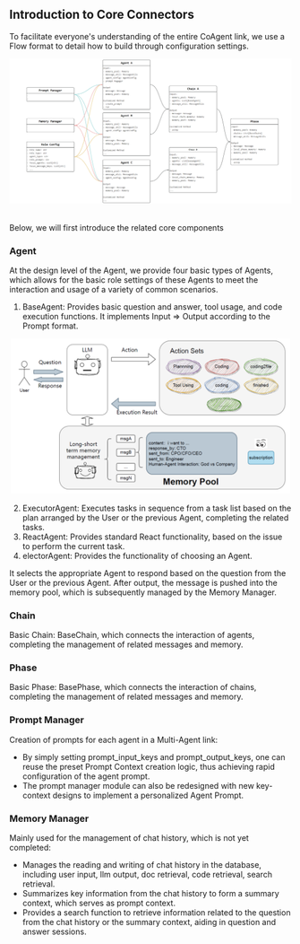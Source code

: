
## Introduction to Core Connectors
To facilitate everyone's understanding of the entire CoAgent link, we use a Flow format to detail how to build through configuration settings.

<div align=center>
  <img src="/sources//docs_imgs/agent-flow.png" alt="图片">
</div>


<br>Below, we will first introduce the related core components<br>

### Agent
At the design level of the Agent, we provide four basic types of Agents, which allows for the basic role settings of these Agents to meet the interaction and usage of a variety of common scenarios.
1. BaseAgent: Provides basic question and answer, tool usage, and code execution functions. It implements Input => Output according to the Prompt format.

<div align=center>
  <img src="/sources//docs_imgs/BaseAgent.png" alt="图片" style="width: 500px;  height:auto;">
</div>

2. ExecutorAgent: Executes tasks in sequence from a task list based on the plan arranged by the User or the previous Agent, completing the related tasks.
3. ReactAgent: Provides standard React functionality, based on the issue to perform the current task.
4. electorAgent: Provides the functionality of choosing an Agent. 

It selects the appropriate Agent to respond based on the question from the User or the previous Agent. After output, the message is pushed into the memory pool, which is subsequently managed by the Memory Manager.

### Chain
Basic Chain: BaseChain, which connects the interaction of agents, completing the management of related messages and memory.

### Phase
Basic Phase: BasePhase, which connects the interaction of chains, completing the management of related messages and memory.

### Prompt Manager
Creation of prompts for each agent in a Multi-Agent link:

- By simply setting prompt_input_keys and prompt_output_keys, one can reuse the preset Prompt Context creation logic, thus achieving rapid configuration of the agent prompt.
- The prompt manager module can also be redesigned with new key-context designs to implement a personalized Agent Prompt.

### Memory Manager
Mainly used for the management of chat history, which is not yet completed:

- Manages the reading and writing of chat history in the database, including user input, llm output, doc retrieval, code retrieval, search retrieval.
- Summarizes key information from the chat history to form a summary context, which serves as prompt context.
- Provides a search function to retrieve information related to the question from the chat history or the summary context, aiding in question and answer sessions.
